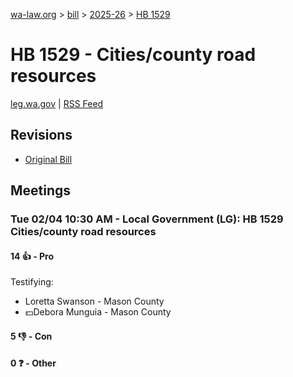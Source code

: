 [wa-law.org](/) > [bill](/bill/) > [2025-26](/bill/2025-26/) > [HB 1529](/bill/2025-26/hb/1529/)

# HB 1529 - Cities/county road resources
[leg.wa.gov](https://app.leg.wa.gov/billsummary?BillNumber=1529&Year=2025&Initiative=false) | [RSS Feed](./rss.xml)

## Revisions
* [Original Bill](1/)

## Meetings
### Tue 02/04 10:30 AM - Local Government (LG): HB 1529 Cities/county road resources
#### 14 👍 - Pro
Testifying:
* Loretta Swanson - Mason County
* 💵Debora Munguia - Mason County

#### 5 👎 - Con

#### 0 ❓ - Other

